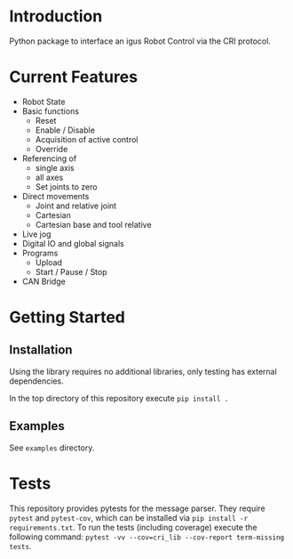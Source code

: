 # Introduction 
Python package to interface an igus Robot Control via the CRI protocol.

# Current Features
- Robot State
- Basic functions
    - Reset
    - Enable / Disable
    - Acquisition of active control
    - Override
- Referencing of 
    - single axis
    - all axes
    - Set joints to zero
- Direct movements
    - Joint and relative joint
    - Cartesian
    - Cartesian base and tool relative
- Live jog
- Digital IO and global signals
- Programs
    - Upload
    - Start / Pause / Stop
- CAN Bridge

# Getting Started
## Installation
Using the library requires no additional libraries, only testing has external dependencies.

In the top directory of this repository execute `pip install .`

## Examples
See `examples` directory.

# Tests
This repository provides pytests for the message parser. They require `pytest` and `pytest-cov`, which can be installed via `pip install -r requirements.txt`. To run the tests (including coverage) execute the following command: `pytest -vv --cov=cri_lib --cov-report term-missing tests`. 

